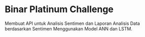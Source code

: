 # Binar Platinum Challenge

Membuat API untuk Analisis Sentimen dan Laporan Analisis Data berdasarkan Sentimen Menggunakan Model ANN dan LSTM. 
